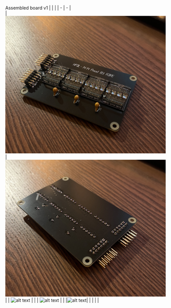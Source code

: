 Assembled board v1 
|   |   |
| - | - |  
| ![alt text](IMG_5872.jpeg)  | ![alt text](IMG_5873.jpeg) |
| ![alt text](Software/hpdl-1414-arduino/IMG_5860.png) | |
| ![alt text](image.png) | |
|![alt text](image-1.png)| | 
|  | |